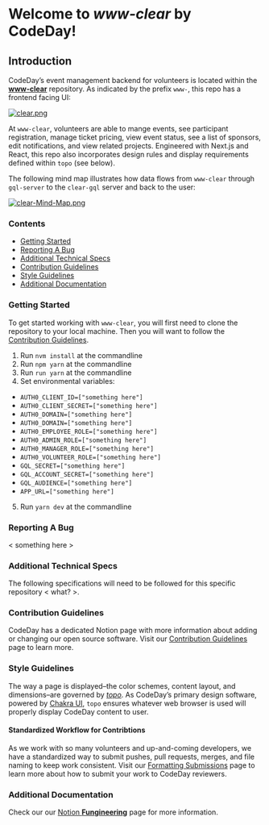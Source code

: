 # Welcome to _www-clear_ by CodeDay!

## Introduction
CodeDay’s event management backend for volunteers is located within the [**www-clear**](https://github.com/codeday/www-clear) repository. As indicated by the prefix `www-`, this repo has a frontend facing UI:

[![clear.png](https://i.postimg.cc/P5vwxx0W/clear.png)](https://postimg.cc/QFstYX8C)

At `www-clear`, volunteers are able to mange events, see participant registration, manage ticket pricing, view event status, see a list of sponsors, edit notifications, and view related projects. Engineered with Next.js and React, this repo also incorporates design rules and display requirements defined within `topo` (see below).

The following mind map illustrates how data flows from `www-clear` through `gql-server` to the `clear-gql` server and back to the user:

[![clear-Mind-Map.png](https://i.postimg.cc/L6dgnRBL/clear-Mind-Map.png)](https://postimg.cc/BtgnVrzn)

### Contents
- [Getting Started]()
- [Reporting A Bug]() 
- [Additional Technical Specs]() 
- [Contribution Guidelines]() 
- [Style Guidelines]() 
- [Additional Documentation]() 

### Getting Started
To get started working with `www-clear`, you will first need to clone the repository to your local machine. Then you will want to follow the [Contribution Guidelines](< link to bullet, not Notion >).

1. Run `nvm install` at the commandline
2. Run `npm yarn` at the commandline
3. Run `run yarn` at the commandline
4. Set environmental variables:
- `AUTH0_CLIENT_ID=["something here"]`
- `AUTH0_CLIENT_SECRET=["something here"]`
- `AUTH0_DOMAIN=["something here"]`
- `AUTH0_DOMAIN=["something here"]`
- `AUTH0_EMPLOYEE_ROLE=["something here"]`
- `AUTH0_ADMIN_ROLE=["something here"]`
- `AUTH0_MANAGER_ROLE=["something here"]`
- `AUTH0_VOLUNTEER_ROLE=["something here"]`
- `GQL_SECRET=["something here"]`
- `GQL_ACCOUNT_SECRET=["something here"]`
- `GQL_AUDIENCE=["something here"]`
- `APP_URL=["something here"]`
5. Run `yarn dev` at the commandline

### Reporting A Bug
< something here >

### Additional Technical Specs
The following specifications will need to be followed for this specific repository < what? >.

### Contribution Guidelines
CodeDay has a dedicated Notion page with more information about adding or changing our open source software. Visit our [Contribution Guidelines](https://www.notion.so/codeday/Contribution-Guidelines-draft-04e4cac2f72744b7b84e1e1a68c55f4e) page to learn more.

### Style Guidelines
The way a page is displayed–the color schemes, content layout, and dimensions–are governed by [_topo_](https://topo.codeday.org/). As CodeDay’s primary design software, powered by [Chakra UI](https://chakra-ui.com/), `topo` ensures whatever web browser is used will properly display CodeDay content to user.

#### Standardized Workflow for Contribtions
As we work with so many volunteers and up-and-coming developers, we have a standardized way to submit pushes, pull requests, merges, and file naming to keep work consistent. Visit our [Formatting Submissions](https://www.notion.so/codeday/Formatting-Submissions-draft-04e4cac2f72744b7b84e1e1a68c55f4e) page to learn more about how to submit your work to CodeDay reviewers.

### Additional Documentation
Check our our [Notion **Fungineering**](https://www.notion.so/codeday/Fungineering-dfc6f9bea0fd43849c9a31bd94a64d17) page for more information.
